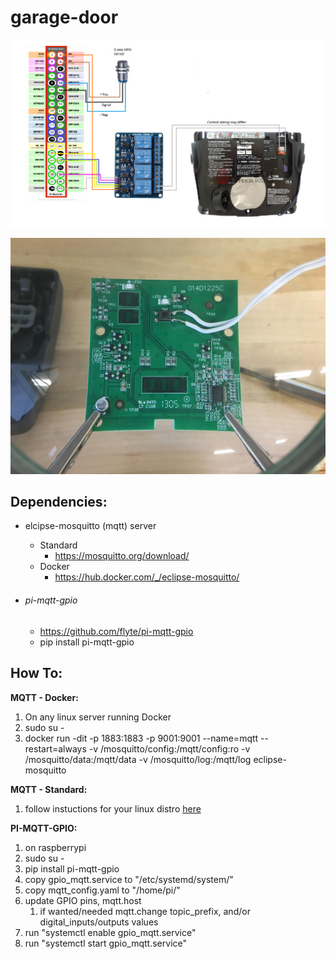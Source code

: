 # garage-door  



![(./garage_pi_diagram.bmp](garage_pi_diagram.bmp)

![(./iftmaster_solder.jpg](liftmaster_solder.jpg)

## Dependencies:

- elcipse-mosquitto (mqtt) server

  - Standard
    -  https://mosquitto.org/download/
  - Docker
    - https://hub.docker.com/_/eclipse-mosquitto/

- ###### pi-mqtt-gpio  

  - https://github.com/flyte/pi-mqtt-gpio 
  - pip install pi-mqtt-gpio

## How To:

**MQTT - Docker:**

1. On any linux server running Docker
2. sudo su -
3. docker run -dit -p 1883:1883 -p 9001:9001 --name=mqtt --restart=always -v /mosquitto/config:/mqtt/config:ro -v /mosquitto/data:/mqtt/data -v /mosquitto/log:/mqtt/log eclipse-mosquitto

**MQTT - Standard:**

1. follow instuctions for your linux distro [here](https://mosquitto.org/download/)

**PI-MQTT-GPIO:**

1. on raspberrypi
2. sudo su -
3. pip install pi-mqtt-gpio
4. copy gpio_mqtt.service to "/etc/systemd/system/"
5. copy mqtt_config.yaml to "/home/pi/"
6. update GPIO pins, mqtt.host
   1. if wanted/needed mqtt.change topic_prefix, and/or digital_inputs/outputs values
7. run "systemctl enable gpio_mqtt.service"
8. run "systemctl start gpio_mqtt.service"


